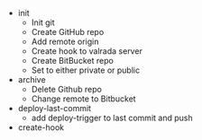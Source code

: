 * init
	* Init git
	* Create GitHub repo
	* Add remote origin
	* Create hook to valrada server
	* Create BitBucket repo
	* Set to either private or public
* archive 
	* Delete Github repo
	* Change remote to Bitbucket
* deploy-last-commit
	* add deploy-trigger to last commit and push
* create-hook